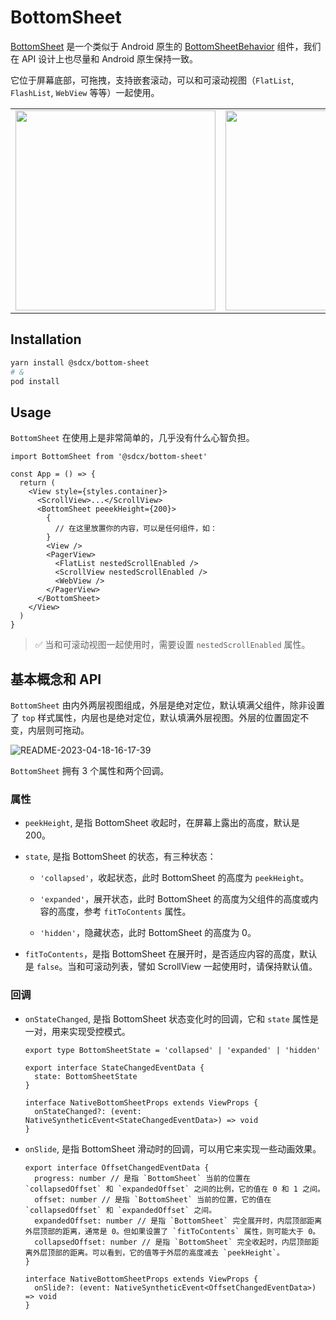 # BottomSheet

[BottomSheet](https://github.com/sdcxtech/react-native-troika/blob/master/packages/bottom-sheet/README.md) 是一个类似于 Android 原生的 [BottomSheetBehavior](https://developer.android.com/reference/com/google/android/material/bottomsheet/BottomSheetBehavior) 组件，我们在 API 设计上也尽量和 Android 原生保持一致。

它位于屏幕底部，可拖拽，支持嵌套滚动，可以和可滚动视图（`FlatList`, `FlashList`, `WebView` 等等）一起使用。

|                                                                                                           |                                                                                                           |
| --------------------------------------------------------------------------------------------------------- | --------------------------------------------------------------------------------------------------------- |
| <img src="https://todoit.oss-cn-shanghai.aliyuncs.com/assets/troika-2023-04-27-14-47-39.gif" width="320"> | <img src="https://todoit.oss-cn-shanghai.aliyuncs.com/assets/troika-2023-04-27-14-48-40.gif" width="320"> |

## Installation

```bash
yarn install @sdcx/bottom-sheet
# &
pod install
```

## Usage

`BottomSheet` 在使用上是非常简单的，几乎没有什么心智负担。

```tsx
import BottomSheet from '@sdcx/bottom-sheet'

const App = () => {
  return (
    <View style={styles.container}>
      <ScrollView>...</ScrollView>
      <BottomSheet peeekHeight={200}>
        {
          // 在这里放置你的内容，可以是任何组件，如：
        }
        <View />
        <PagerView>
          <FlatList nestedScrollEnabled />
          <ScrollView nestedScrollEnabled />
          <WebView />
        </PagerView>
      </BottomSheet>
    </View>
  )
}
```

> :white_check_mark: 当和可滚动视图一起使用时，需要设置 `nestedScrollEnabled` 属性。

## 基本概念和 API

`BottomSheet` 由内外两层视图组成，外层是绝对定位，默认填满父组件，除非设置了 `top` 样式属性，内层也是绝对定位，默认填满外层视图。外层的位置固定不变，内层则可拖动。

![README-2023-04-18-16-17-39](https://todoit.oss-cn-shanghai.aliyuncs.com/assets/README-2023-04-18-16-17-39.png)

`BottomSheet` 拥有 3 个属性和两个回调。

### 属性

- `peekHeight`, 是指 BottomSheet 收起时，在屏幕上露出的高度，默认是 200。

- `state`, 是指 BottomSheet 的状态，有三种状态：

  - `'collapsed'`，收起状态，此时 BottomSheet 的高度为 `peekHeight`。

  - `'expanded'`，展开状态，此时 BottomSheet 的高度为父组件的高度或内容的高度，参考 `fitToContents` 属性。

  - `'hidden'`，隐藏状态，此时 BottomSheet 的高度为 0。

- `fitToContents`，是指 BottomSheet 在展开时，是否适应内容的高度，默认是 `false`。当和可滚动列表，譬如 ScrollView 一起使用时，请保持默认值。

### 回调

- `onStateChanged`, 是指 BottomSheet 状态变化时的回调，它和 `state` 属性是一对，用来实现受控模式。

  ```tsx
  export type BottomSheetState = 'collapsed' | 'expanded' | 'hidden'

  export interface StateChangedEventData {
    state: BottomSheetState
  }

  interface NativeBottomSheetProps extends ViewProps {
    onStateChanged?: (event: NativeSyntheticEvent<StateChangedEventData>) => void
  }
  ```

- `onSlide`, 是指 BottomSheet 滑动时的回调，可以用它来实现一些动画效果。

  ```tsx
  export interface OffsetChangedEventData {
    progress: number // 是指 `BottomSheet` 当前的位置在 `collapsedOffset` 和 `expandedOffset` 之间的比例，它的值在 0 和 1 之间。
    offset: number // 是指 `BottomSheet` 当前的位置，它的值在 `collapsedOffset` 和 `expandedOffset` 之间。
    expandedOffset: number // 是指 `BottomSheet` 完全展开时，内层顶部距离外层顶部的距离，通常是 0。但如果设置了 `fitToContents` 属性，则可能大于 0。
    collapsedOffset: number // 是指 `BottomSheet` 完全收起时，内层顶部距离外层顶部的距离。可以看到，它的值等于外层的高度减去 `peekHeight`。
  }

  interface NativeBottomSheetProps extends ViewProps {
    onSlide?: (event: NativeSyntheticEvent<OffsetChangedEventData>) => void
  }
  ```
